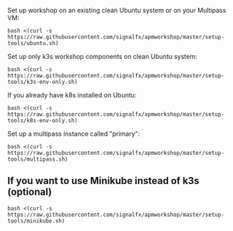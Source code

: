 Set up workshop on an existing clean Ubuntu system or on your Multipass VM: 

`bash <(curl -s https://raw.githubusercontent.com/signalfx/apmworkshop/master/setup-tools/ubuntu.sh)`

Set up only k3s workshop components on clean Ubuntu system:

`bash <(curl -s https://raw.githubusercontent.com/signalfx/apmworkshop/master/setup-tools/k3s-env-only.sh)`

If you already have k8s installed on Ubuntu:

`bash <(curl -s https://raw.githubusercontent.com/signalfx/apmworkshop/master/setup-tools/k8s-env-only.sh)`

Set up a multipass instance called "primary":

`bash <(curl -s https://raw.githubusercontent.com/signalfx/apmworkshop/master/setup-tools/multipass.sh)`

## If you want to use Minikube instead of k3s (optional)

`bash <(curl -s https://raw.githubusercontent.com/signalfx/apmworkshop/master/setup-tools/minikube.sh)`